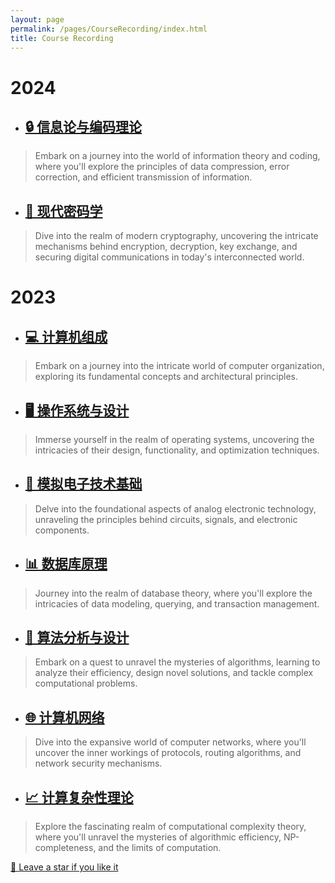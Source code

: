 ```yaml
---
layout: page
permalink: /pages/CourseRecording/index.html
title: Course Recording
---
```


# 2024 

- ## [🔒 信息论与编码理论](https://CRYoushiwo.github.io/CourseRecording/2024/InformationTheoryAndCodingTheory)
> Embark on a journey into the world of information theory and coding, where you'll explore the principles of data compression, error correction, and efficient transmission of information.

- ## [🔑 现代密码学](https://CRYoushiwo.github.io/CourseRecording/2024/Cryptography)
> Dive into the realm of modern cryptography, uncovering the intricate mechanisms behind encryption, decryption, key exchange, and securing digital communications in today's interconnected world.

# 2023

- ## [💻 计算机组成](https://CRYoushiwo.github.io/CourseRecording/2023/ComputerOrganization)
> Embark on a journey into the intricate world of computer organization, exploring its fundamental concepts and architectural principles.

- ## [🖥️ 操作系统与设计](https://CRYoushiwo.github.io/CourseRecording/2023/OperatingSystem)
> Immerse yourself in the realm of operating systems, uncovering the intricacies of their design, functionality, and optimization techniques.

- ## [🔌 模拟电子技术基础](https://CRYoushiwo.github.io/CourseRecording/2023/AnalogElectronicTechnology)
> Delve into the foundational aspects of analog electronic technology, unraveling the principles behind circuits, signals, and electronic components.

- ## [📊 数据库原理](https://CRYoushiwo.github.io/CourseRecording/2023/Database)
> Journey into the realm of database theory, where you'll explore the intricacies of data modeling, querying, and transaction management.

- ## [🧠 算法分析与设计](https://CRYoushiwo.github.io/CourseRecording/2023/AlgorithmDesignAndAnalysis)
> Embark on a quest to unravel the mysteries of algorithms, learning to analyze their efficiency, design novel solutions, and tackle complex computational problems.

- ## [🌐 计算机网络](https://CRYoushiwo.github.io/CourseRecording/2023/ComputerNetwork)
> Dive into the expansive world of computer networks, where you'll uncover the inner workings of protocols, routing algorithms, and network security mechanisms.

- ## [📈 计算复杂性理论](https://CRYoushiwo.github.io/CourseRecording/2023/TheoryOfComputationComplexity)
> Explore the fascinating realm of computational complexity theory, where you'll unravel the mysteries of algorithmic efficiency, NP-completeness, and the limits of computation.

[🥰 Leave a star if you like it ](https://github.com/cryoushiwo/cryoushiwo.github.io)